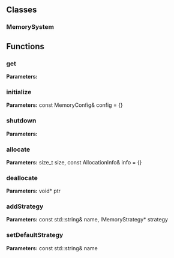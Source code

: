 
## Classes

### MemorySystem




## Functions

### get



**Parameters:** 

### initialize



**Parameters:** const MemoryConfig& config = {}

### shutdown



**Parameters:** 

### allocate



**Parameters:** size_t size, const AllocationInfo& info = {}

### deallocate



**Parameters:** void* ptr

### addStrategy



**Parameters:** const std::string& name, IMemoryStrategy* strategy

### setDefaultStrategy



**Parameters:** const std::string& name
